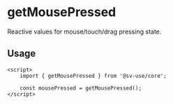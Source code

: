 # getMousePressed

Reactive values for mouse/touch/drag pressing state.

## Usage

```svelte
<script>
	import { getMousePressed } from '@sv-use/core';

	const mousePressed = getMousePressed();
</script>
```
